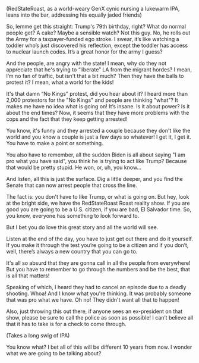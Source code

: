 (RedStateRoast, as a world-weary GenX cynic nursing a lukewarm IPA, leans into the bar, addressing his equally jaded friends)

So, lemme get this straight: Trump's 79th birthday, right? What do normal people get? A cake? Maybe a sensible watch? Not this guy. No, he rolls out the Army for a taxpayer-funded ego stroke. I swear, it’s like watching a toddler who’s just discovered his reflection, except the toddler has access to nuclear launch codes. It’s a great honor for the army I guess?

And the people, are angry with the state! I mean, why do they not appreciate that he's trying to “liberate” LA from the migrant hordes? I mean, I’m no fan of traffic, but isn't that a bit much? Then they have the balls to protest it? I mean, what a world for the kids!

It's that damn “No Kings” protest, did you hear about it? I heard more than 2,000 protestors for the "No Kings" and people are thinking "what"? It makes me have no idea what is going on! It’s insane. Is it about power? Is it about the end times? Now, it seems that they have more problems with the cops and the fact that they keep getting arrested!

You know, it's funny and they arrested a couple because they don't like the world and you know a couple is just a few days so whatever! I get it, I get it. You have to make a point or something.

You also have to remember, all the sudden Biden is all about saying "I am pro what you have said", you think he is trying to act like Trump? Because that would be pretty stupid. He won, or, uh, you know...

And listen, all this is just the surface. Dig a little deeper, and you find the Senate that can now arrest people that cross the line.

The fact is: you don't have to like Trump, or what is going on. But hey, look at the bright side, we have the RedStateRoast Roast reality show. If you are good you are going to be a U.S. citizen, if you are bad, El Salvador time. So, you know, everyone has something to look forward to.

But I bet you do love this great story and all the world will see. 

Listen at the end of the day, you have to just get out there and do it yourself. If you make it through the test you’re going to be a citizen and if you don’t, well, there’s always a new country that you can go to.

It's all so absurd that they are gonna call in all the people from everywhere! But you have to remember to go through the numbers and be the best, that is all that matters!

Speaking of which, I heard they had to cancel an episode due to a deadly shooting. Whoa! And I know what you're thinking. It was probably someone that was pro what we have. Oh no! They didn't want all that to happen!

Also, just throwing this out there, if anyone sees an ex-president on that show, please be sure to call the police as soon as possible! I can’t believe all that it has to take is for a check to come through.

(Takes a long swig of IPA)

You know what? I bet all of this will be different 10 years from now. I wonder what we are going to be talking about?